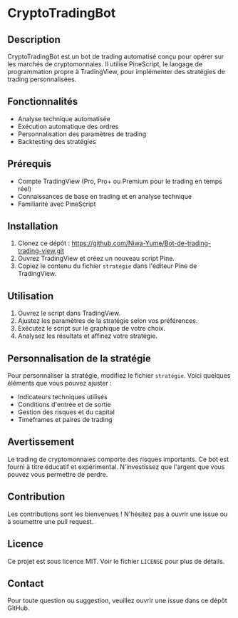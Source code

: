# CryptoTradingBot

## Description

CryptoTradingBot est un bot de trading automatisé conçu pour opérer sur les marchés de cryptomonnaies. Il utilise PineScript, le langage de programmation propre à TradingView, pour implémenter des stratégies de trading personnalisées.

## Fonctionnalités

- Analyse technique automatisée
- Exécution automatique des ordres
- Personnalisation des paramètres de trading
- Backtesting des stratégies

## Prérequis

- Compte TradingView (Pro, Pro+ ou Premium pour le trading en temps réel)
- Connaissances de base en trading et en analyse technique
- Familiarité avec PineScript

## Installation

1. Clonez ce dépôt :
https://github.com/Niwa-Yume/Bot-de-trading-trading-view.git
2. Ouvrez TradingView et créez un nouveau script Pine.
3. Copiez le contenu du fichier `stratégie` dans l'éditeur Pine de TradingView.

## Utilisation

1. Ouvrez le script dans TradingView.
2. Ajustez les paramètres de la stratégie selon vos préférences.
3. Exécutez le script sur le graphique de votre choix.
4. Analysez les résultats et affinez votre stratégie.

## Personnalisation de la stratégie

Pour personnaliser la stratégie, modifiez le fichier `stratégie`. Voici quelques éléments que vous pouvez ajuster :

- Indicateurs techniques utilisés
- Conditions d'entrée et de sortie
- Gestion des risques et du capital
- Timeframes et paires de trading

## Avertissement

Le trading de cryptomonnaies comporte des risques importants. Ce bot est fourni à titre éducatif et expérimental. N'investissez que l'argent que vous pouvez vous permettre de perdre.

## Contribution

Les contributions sont les bienvenues ! N'hésitez pas à ouvrir une issue ou à soumettre une pull request.

## Licence

Ce projet est sous licence MIT. Voir le fichier `LICENSE` pour plus de détails.

## Contact

Pour toute question ou suggestion, veuillez ouvrir une issue dans ce dépôt GitHub.

